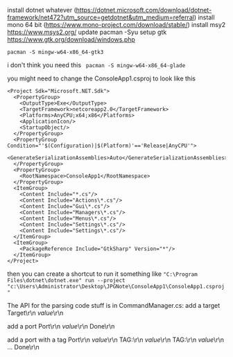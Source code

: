 install dotnet whatever (https://dotnet.microsoft.com/download/dotnet-framework/net472?utm_source=getdotnet&utm_medium=referral)
install mono 64 bit (https://www.mono-project.com/download/stable/)
install msy2 https://www.msys2.org/
update pacman -Syu
setup gtk https://www.gtk.org/download/windows.php

` pacman -S mingw-w64-x86_64-gtk3 `

 i don't think you need this 
`  pacman -S mingw-w64-x86_64-glade `

you might need to change the ConsoleApp1.csproj to look like this

```
<Project Sdk="Microsoft.NET.Sdk">
  <PropertyGroup>
    <OutputType>Exe</OutputType>
    <TargetFramework>netcoreapp2.0</TargetFramework>
    <Platforms>AnyCPU;x64;x86</Platforms>
    <ApplicationIcon/>
    <StartupObject/>
  </PropertyGroup>
  <PropertyGroup Condition="'$(Configuration)|$(Platform)'=='Release|AnyCPU'">
    <GenerateSerializationAssemblies>Auto</GenerateSerializationAssemblies>
  </PropertyGroup>
  <PropertyGroup>
    <RootNamespace>ConsoleApp1</RootNamespace>
  </PropertyGroup>
  <ItemGroup>
    <Content Include="*.cs"/>
    <Content Include="Actions\*.cs"/>
    <Content Include="Gui\*.cs"/>
    <Content Include="Managers\*.cs"/>
    <Content Include="Menus\*.cs"/>
    <Content Include="Settings\*.cs"/>
    <Content Include="Settings\*.cs"/>
  </ItemGroup>
  <ItemGroup>
    <PackageReference Include="GtkSharp" Version="*"/>
  </ItemGroup>
</Project>
```

then you can create a shortcut to run it something like 
`"C:\Program Files\dotnet\dotnet.exe" run --project "c:\Users\Administrator\Desktop\JPGNote\ConsoleApp1\ConsoleApp1.csproj"`

The API for the parsing code stuff is in CommandManager.cs:
add a target
Target\r\n
*value*\r\n

add a port
Port\r\n
*value*\r\n
Done\r\n

add a port with a tag
Port\r\n
*value*\r\n
TAG:\r\n
*value*\r\n
TAG:\r\n
*value*\r\n
...
Done\r\n


